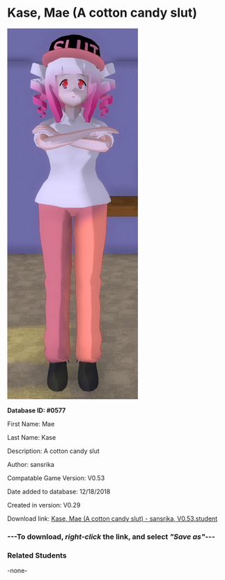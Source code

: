 # Kase, Mae (A cotton candy slut)

<img src="../../Files/Images/Kase, Mae (A cotton candy slut).png" title="Kase, Mae (A cotton candy slut) - sansrika, V0.53">

**Database ID: #0577**

First Name: Mae

Last Name: Kase

Description: A cotton candy slut

Author: sansrika

Compatable Game Version: V0.53

Date added to database: 12/18/2018

Created in version: V0.29

Download link: <a href="https://raw.githubusercontent.com/Arbiter1223/Daigaku-Gurashi-Custom-Students/master/Files/Student%20Files/Kase%2C%20Mae%20(A%20cotton%20candy%20slut)%20-%20sansrika%2C%20V0.53.student">Kase, Mae (A cotton candy slut) - sansrika, V0.53.student</a>

### ---**To download, _right-click_ the link, and select _"Save as"_**---

### Related Students

-none-
